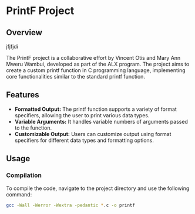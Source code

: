 # PrintF Project

## Overview


jfjfjdi

The PrintF project is a collaborative effort by Vincent Otis and Mary Ann Mweru Wambui, developed as part of the ALX program. The project aims to create a custom printf function in C programming language, implementing core functionalities similar to the standard printf function.

## Features 

- **Formatted Output:** The printf function supports a variety of format specifiers, allowing the user to print various data types.
- **Variable Arguments:** It handles variable numbers of arguments passed to the function.
- **Customizable Output:** Users can customize output using format specifiers for different data types and formatting options.

## Usage

### Compilation

To compile the code, navigate to the project directory and use the following command:

```bash
gcc -Wall -Werror -Wextra -pedantic *.c -o printf

